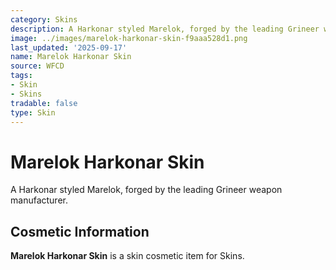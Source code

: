 ```yaml
---
category: Skins
description: A Harkonar styled Marelok, forged by the leading Grineer weapon manufacturer.
image: ../images/marelok-harkonar-skin-f9aaa528d1.png
last_updated: '2025-09-17'
name: Marelok Harkonar Skin
source: WFCD
tags:
- Skin
- Skins
tradable: false
type: Skin
---
```


# Marelok Harkonar Skin

A Harkonar styled Marelok, forged by the leading Grineer weapon manufacturer.

## Cosmetic Information

**Marelok Harkonar Skin** is a skin cosmetic item for Skins.

